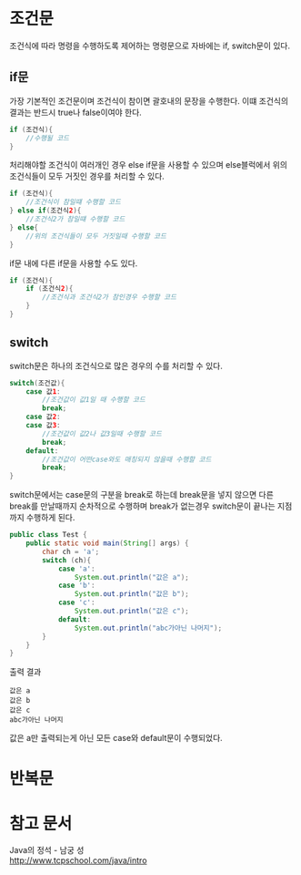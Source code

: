 # 조건문

조건식에 따라 명령을 수행하도록 제어하는 명령문으로 자바에는 if, switch문이 있다.

## if문

가장 기본적인 조건문이며 조건식이 참이면 괄호내의 문장을 수행한다. 이떄 조건식의 결과는 반드시 true나 false이여야 한다.

```java
if (조건식){
    //수행될 코드
}
```

처리해야할 조건식이 여러개인 경우 else if문을 사용할 수 있으며 else블럭에서 위의 조건식들이 모두 거짓인 경우를 처리할 수 있다.

```java
if (조건식){
    //조건식이 참일떄 수행할 코드
} else if(조건식2){
    //조건식2가 참일떄 수행할 코드
} else{
    //위의 조건식들이 모두 거짓일때 수행할 코드
}
```

if문 내에 다른 if문을 사용할 수도 있다.

```java
if (조건식){
    if (조건식2){
        //조건식과 조건식2가 참인경우 수행할 코드
    }
}
```

## switch

switch문은 하나의 조건식으로 많은 경우의 수를 처리할 수 있다.

```java
switch(조건값){
    case 값1:
        //조건값이 값1일 때 수행할 코드
        break;
    case 값2:
    case 값3:
        //조건값이 값2나 값3일때 수행할 코드
        break;
    default:
        //조건값이 어떤case와도 매칭되지 않을때 수행할 코드
        break;
}
```

switch문에서는 case문의 구분을 break로 하는데 break문을 넣지 않으면 다른 break를 만날때까지 순차적으로 수행하며 break가 없는경우 switch문이 끝나는 지점까지 수행하게 된다.

```java
public class Test {
    public static void main(String[] args) {
        char ch = 'a';
        switch (ch){
            case 'a':
                System.out.println("값은 a");
            case 'b':
                System.out.println("값은 b");
            case 'c':
                System.out.println("값은 c");
            default:
                System.out.println("abc가아닌 나머지");
        }
    }
}
```

출력 결과

```
값은 a
값은 b
값은 c
abc가아닌 나머지
```

값은 a만 출력되는게 아닌 모든 case와 default문이 수행되었다.

# 반복문

# 참고 문서

Java의 정석 - 남궁 성  
http://www.tcpschool.com/java/intro
